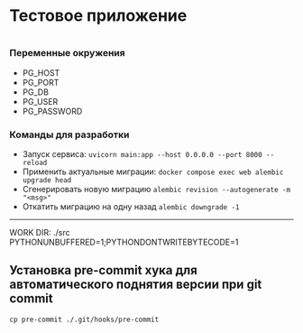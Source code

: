 # Тестовое приложение

# 

### Переменные окружения

* PG_HOST
* PG_PORT
* PG_DB
* PG_USER
* PG_PASSWORD

### Команды для разработки

* Запуск сервиса: `uvicorn main:app --host 0.0.0.0 --port 8000 --reload`
* Применить актуальные миграции: `docker compose exec web alembic upgrade head  `
* Сгенерировать новую миграцию `alembic revision --autogenerate -m "<msg>"`
* Откатить миграцию на одну назад `alembic downgrade -1`

---

WORK DIR: ./src
PYTHONUNBUFFERED=1;PYTHONDONTWRITEBYTECODE=1

## Установка pre-commit хука для автоматического поднятия версии при git commit

```commandline
cp pre-commit ./.git/hooks/pre-commit
```
